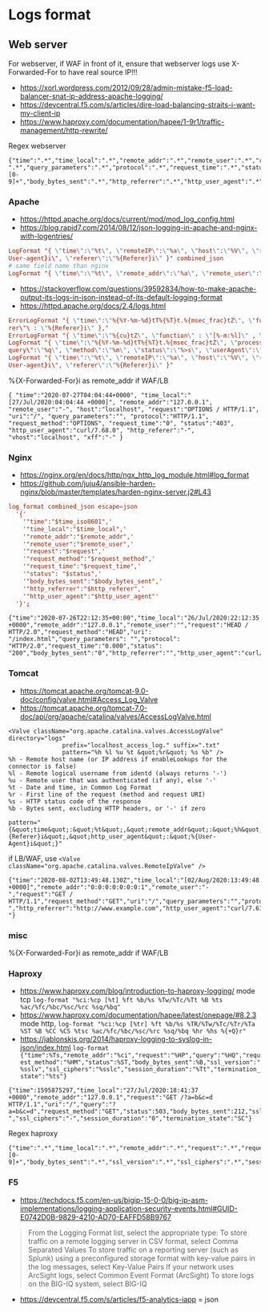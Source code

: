 # Logs format

## Web server

For webserver, if WAF in front of it, ensure that webserver logs use X-Forwarded-For to have real source IP!!!

* <https://xorl.wordpress.com/2012/09/28/admin-mistake-f5-load-balancer-snat-ip-address-apache-logging/>
* <https://devcentral.f5.com/s/articles/dire-load-balancing-straits-i-want-my-client-ip>
* <https://www.haproxy.com/documentation/hapee/1-9r1/traffic-management/http-rewrite/>

Regex webserver

```regex
{"time":".*","time_local":".*","remote_addr":".*","remote_user":".*","request":".*","request_method":".*","uri": ".*","query_parameters":".*","protocol":".*","request_time":".*","status":"[0-9]+","body_bytes_sent":".*","http_referrer":".*","http_user_agent":".*","vhost":".*","xff":".*".*}
```

### Apache

* <https://httpd.apache.org/docs/current/mod/mod_log_config.html>
* <https://blog.rapid7.com/2014/08/12/json-logging-in-apache-and-nginx-with-logentries/>

```apache2.conf
LogFormat "{ \"time\":\"%t\", \"remoteIP\":\"%a\", \"host\":\"%V\", \"request\":\"%U\", \"query\":\"%q\", \"method\":\"%m\", \"status\":\"%>s\", \"userAgent\":\"%{
User-agent}i\", \"referer\":\"%{Referer}i\" }" combined_json
# same field name than nginx
LogFormat "{ \"time\":\"%t\", \"remote_addr\":\"%a\", \"remote_user\":\"%u\", \"host\":\"%V\", \"request\":\"%U\", \"query\":\"%q\", \"request_method\":\"%m\", \"request_time\":\"%T\", \"status\":\"%>s\", \"http_user_agent\":\"%{User-agent}i\", \"http_referer\":\"%{Referer}i\" }" combined_json
```

* <https://stackoverflow.com/questions/39592834/how-to-make-apache-output-its-logs-in-json-instead-of-its-default-logging-format>
* <https://httpd.apache.org/docs/2.4/logs.html>

```apache2.conf
ErrorLogFormat "{ \"time\":\"%{%Y-%m-%d}tT%{%T}t.%{msec_frac}tZ\", \"function\" : \"[%-m:%l]\" , \"process\" : \"[pid %P:tid %T]\" , \"message\" : \"%M\" ,\ \"refe
rer\"\ : \"%{Referer}i\" },"
ErrorLogFormat "{ \"time\":\"%{cu}tZ\", \"function\" : \"[%-m:%l]\" , \"process\" : \"[pid %P:tid %T]\" , \"message\" : \"%M\"}"
LogFormat "{ \"time\":\"%{%Y-%m-%d}tT%{%T}t.%{msec_frac}tZ\", \"process\":\"%D\", \"filename\":\"%f\", \"remoteIP\":\"%a\", \"host\":\"%V\", \"request\":\"%U\", \"
query\":\"%q\", \"method\":\"%m\", \"status\":\"%>s\", \"userAgent\":\"%{User-agent}i\", \"referer\":\"%{Referer}i\" }," combined
LogFormat "{ \"time\":\"%t\", \"remoteIP\":\"%a\", \"host\":\"%V\", \"request\":\"%U\", \"query\":\"%q\", \"method\":\"%m\", \"status\":\"%>s\", \"userAgent\":\"%{
User-agent}i\", \"referer\":\"%{Referer}i\" }"
```

%{X-Forwarded-For}i as remote_addr if WAF/LB

```log
{ "time":"2020-07-27T04:04:44+0000", "time_local":"[27/Jul/2020:04:04:44 +0000]", "remote_addr":"127.0.0.1", "remote_user":"-", "host":"localhost", "request":"OPTIONS / HTTP/1.1", "uri":"/", "query_parameters":"", "protocol":"HTTP/1.1", "request_method":"OPTIONS", "request_time":"0", "status":"403", "http_user_agent":"curl/7.68.0", "http_referer":"-", "vhost":"localhost", "xff":"-" }
```

### Nginx

* <https://nginx.org/en/docs/http/ngx_http_log_module.html#log_format>
* <https://github.com/juju4/ansible-harden-nginx/blob/master/templates/harden-nginx-server.j2#L43>

```nginx.conf
log_format combined_json escape=json
  '{'
    '"time":"$time_iso8601",'
    '"time_local":"$time_local",'
    '"remote_addr":"$remote_addr",'
    '"remote_user":"$remote_user",'
    '"request":"$request",'
    '"request_method":"$request_method",'
    '"request_time":"$request_time",'
    '"status": "$status",'
    '"body_bytes_sent":"$body_bytes_sent",'
    '"http_referrer":"$http_referer",'
    '"http_user_agent":"$http_user_agent"'
  '}';
```

```log
{"time":"2020-07-26T22:12:35+00:00","time_local":"26/Jul/2020:22:12:35 +0000","remote_addr":"127.0.0.1","remote_user":"","request":"HEAD / HTTP/2.0","request_method":"HEAD","uri": "/index.html","query_parameters": "","protocol": "HTTP/2.0","request_time":"0.000","status": "200","body_bytes_sent":"0","http_referrer":"","http_user_agent":"curl/7.68.0","cookie_COOKIE":""}
```

### Tomcat

* <https://tomcat.apache.org/tomcat-9.0-doc/config/valve.html#Access_Log_Valve>
* <https://tomcat.apache.org/tomcat-7.0-doc/api/org/apache/catalina/valves/AccessLogValve.html>

```config
<Valve className="org.apache.catalina.valves.AccessLogValve" directory="logs"
               prefix="localhost_access_log." suffix=".txt"
               pattern="%h %l %u %t &quot;%r&quot; %s %b" />
%h - Remote host name (or IP address if enableLookups for the connector is false)
%l - Remote logical username from identd (always returns '-')
%u - Remote user that was authenticated (if any), else '-'
%t - Date and time, in Common Log Format
%r - First line of the request (method and request URI)
%s - HTTP status code of the response
%b - Bytes sent, excluding HTTP headers, or '-' if zero

pattern="{&quot;time&quot;:&quot;%t&quot;,&quot;remote_addr&quot;:&quot;%h&quot;,&quot;remote_user&quot;:&quot;%u&quot;,&quot;request&quot;:&quot;%r&quot;,&quot;request_method&quot;:&quot;%m&quot;,&quot;uri&quot;:&quot;%U&quot;,&quot;query_parameters&quot;:&quot;%q&quot;,&quot;protocol&quot;:&quot;%H&quot;,&quot;request_time&quot;:&quot;%D&quot;,&quot;status&quot;:&quot;%s&quot;,&quot;body_bytes_sent&quot;:&quot;%b&quot;,&quot;http_referrer&quot;:&quot;%{Referer}i&quot;,&quot;http_user_agent&quot;:&quot;%{User-Agent}i&quot;}"
```

if LB/WAF, use `<Valve className="org.apache.catalina.valves.RemoteIpValve" />`

```log
{"time":"2020-08-02T13:49:48.130Z","time_local":"[02/Aug/2020:13:49:48 +0000]","remote_addr":"0:0:0:0:0:0:0:1","remote_user":"-","request":"GET / HTTP/1.1","request_method":"GET","uri":"/","query_parameters":"","protocol":"HTTP/1.1","request_time":"16","status":"302","body_bytes_sent":"-","http_referrer":"http://www.example.com","http_user_agent":"curl/7.61.1","jira_request_id":"829x4x1","jira_request_username":"-"}
```

### misc

%{X-Forwarded-For}i as remote_addr if WAF/LB

### Haproxy

* <https://www.haproxy.com/blog/introduction-to-haproxy-logging/>
mode tcp `log-format "%ci:%cp [%t] %ft %b/%s %Tw/%Tc/%Tt %B %ts %ac/%fc/%bc/%sc/%rc %sq/%bq"`
* <https://www.haproxy.com/documentation/hapee/latest/onepage/#8.2.3>
mode http, `log-format "%ci:%cp [%tr] %ft %b/%s %TR/%Tw/%Tc/%Tr/%Ta %ST %B %CC %CS %tsc %ac/%fc/%bc/%sc/%rc %sq/%bq %hr %hs %{+Q}r"`
* <https://jablonskis.org/2014/haproxy-logging-to-syslog-in-json/index.html>
`log-format {"time":%Ts,"remote_addr":"%ci","request":"%HP","query":"%HQ","request_method":"%HM","status":%ST,"body_bytes_sent":%B,"ssl_version":"%sslv","ssl_ciphers":"%sslc","session_duration":"%Tt","termination_state":"%ts"}`

```log
{"time":1595875297,"time_local":"27/Jul/2020:18:41:37 +0000","remote_addr":"127.0.0.1","request":"GET /?a=b&c=d HTTP/1.1","uri":"/","query":"?a=b&c=d","request_method":"GET","status":503,"body_bytes_sent":212,"ssl_version":"-","ssl_ciphers":"-","session_duration":"0","termination_state":"SC"}
```

Regex haproxy

```regex
{"time":".*","time_local":".*","remote_addr":".*","request":".*","request_method":".*","uri":".*","query_parameters":".*","request_time":".*","status":"[0-9]+","body_bytes_sent":".*","ssl_version":".*","ssl_ciphers":".*","session_duration":".*","termination_state":".*".*}
```

### F5

* <https://techdocs.f5.com/en-us/bigip-15-0-0/big-ip-asm-implementations/logging-application-security-events.html#GUID-E0742D0B-9829-4210-AD70-EAFFD58B9767>

> From the Logging Format list, select the appropriate type:
> To store traffic on a remote logging server in CSV format, select Comma Separated Values
> To store traffic on a reporting server (such as Splunk) using a preconfigured storage format with key-value pairs in the log messages, select Key-Value Pairs
> If your network uses ArcSight logs, select Common Event Format (ArcSight)
> To store logs on the BIG-IQ system, select BIG-IQ

* <https://devcentral.f5.com/s/articles/f5-analytics-iapp> = json
